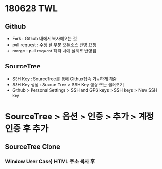# 180628 TWL


## Github
* Fork : Github 내에서 복사해오는 것
* pull request : 수정 된 부분 오픈소스 반영 요청
* merge : pull request 허락 시에 실제로 반영됨

## SourceTree
* SSH Key : SourceTree를 통해 Github접속 가능하게 해줌
* SSH Key 생성 : Source Tree > SSH Key 생성 또는 불러오기
* Github > Personal Settings > SSH and GPG keys > SSH keys > New SSH key


#  SourceTree > 옵션 > 인증 > 추가 > 계정인증 후 추가


## SourceTree Clone
### Window User Case) HTML 주소 복사 후 
